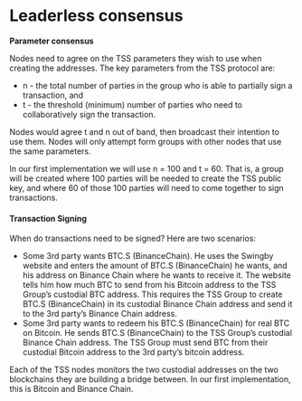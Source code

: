 # Leaderless consensus

**Parameter consensus**

Nodes need to agree on the TSS parameters they wish to use when creating the addresses.  The key parameters from the TSS protocol are:

* n - the total number of parties in the group who is able to partially sign a transaction, and
* t - the threshold \(minimum\) number of parties who need to collaboratively sign the transaction.

Nodes would agree t and n out of band, then broadcast their intention to use them. Nodes will only attempt form groups with other nodes that use the same parameters.

In our first implementation we will use n = 100 and t = 60.  That is, a group will be created where 100 parties will be needed to create the TSS public key, and where 60 of those 100  parties will need to come together to sign transactions.

#### Transaction Signing

When do transactions need to be signed?  Here are two scenarios:

* Some 3rd party wants BTC.S \(BinanceChain\).  He uses the Swingby website and enters the amount of BTC.S \(BinanceChain\) he wants, and his address on Binance Chain where he wants to receive it.  The website tells him how much BTC to send from his Bitcoin address to the TSS Group’s custodial BTC address. This requires the TSS Group to create BTC.S \(BinanceChain\) in its custodial Binance Chain address and send it to the 3rd party’s Binance Chain address.
* Some 3rd party wants to redeem his BTC.S \(BinanceChain\) for real BTC on Bitcoin.  He sends BTC.S \(BinanceChain\) to the TSS Group’s custodial Binance Chain address. The TSS Group must send BTC from their custodial Bitcoin address to the 3rd party’s bitcoin address.

Each of the TSS nodes monitors the two custodial addresses on the two blockchains they are building a bridge between.  In our first implementation, this is Bitcoin and Binance Chain.

